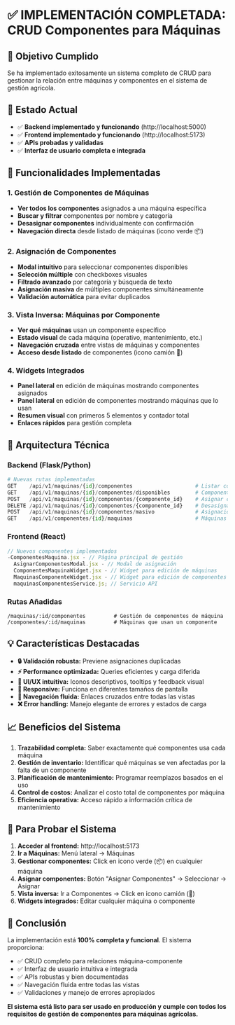 # ✅ IMPLEMENTACIÓN COMPLETADA: CRUD Componentes para Máquinas

## 🎯 Objetivo Cumplido

Se ha implementado exitosamente un sistema completo de CRUD para gestionar la relación entre máquinas y componentes en el sistema de gestión agrícola.

## 🚀 Estado Actual

- ✅ **Backend implementado y funcionando** (http://localhost:5000)
- ✅ **Frontend implementado y funcionando** (http://localhost:5173)
- ✅ **APIs probadas y validadas**
- ✅ **Interfaz de usuario completa e integrada**

## 📱 Funcionalidades Implementadas

### 1. Gestión de Componentes de Máquinas

- **Ver todos los componentes** asignados a una máquina específica
- **Buscar y filtrar** componentes por nombre y categoría
- **Desasignar componentes** individualmente con confirmación
- **Navegación directa** desde listado de máquinas (icono verde 📦)

### 2. Asignación de Componentes

- **Modal intuitivo** para seleccionar componentes disponibles
- **Selección múltiple** con checkboxes visuales
- **Filtrado avanzado** por categoría y búsqueda de texto
- **Asignación masiva** de múltiples componentes simultáneamente
- **Validación automática** para evitar duplicados

### 3. Vista Inversa: Máquinas por Componente

- **Ver qué máquinas** usan un componente específico
- **Estado visual** de cada máquina (operativo, mantenimiento, etc.)
- **Navegación cruzada** entre vistas de máquinas y componentes
- **Acceso desde listado** de componentes (icono camión 🚛)

### 4. Widgets Integrados

- **Panel lateral** en edición de máquinas mostrando componentes asignados
- **Panel lateral** en edición de componentes mostrando máquinas que lo usan
- **Resumen visual** con primeros 5 elementos y contador total
- **Enlaces rápidos** para gestión completa

## 🔧 Arquitectura Técnica

### Backend (Flask/Python)

```python
# Nuevas rutas implementadas
GET    /api/v1/maquinas/{id}/componentes                    # Listar componentes de máquina
GET    /api/v1/maquinas/{id}/componentes/disponibles        # Componentes disponibles para asignar
POST   /api/v1/maquinas/{id}/componentes/{componente_id}    # Asignar componente individual
DELETE /api/v1/maquinas/{id}/componentes/{componente_id}    # Desasignar componente
POST   /api/v1/maquinas/{id}/componentes/masivo             # Asignación masiva
GET    /api/v1/componentes/{id}/maquinas                    # Máquinas que usan componente
```

### Frontend (React)

```javascript
// Nuevos componentes implementados
-ComponentesMaquina.jsx - // Página principal de gestión
  AsignarComponentesModal.jsx - // Modal de asignación
  ComponentesMaquinaWidget.jsx - // Widget para edición de máquinas
  MaquinasComponenteWidget.jsx - // Widget para edición de componentes
  maquinasComponentesService.js; // Servicio API
```

### Rutas Añadidas

```
/maquinas/:id/componentes         # Gestión de componentes de máquina
/componentes/:id/maquinas         # Máquinas que usan un componente
```

## 💡 Características Destacadas

- **🔒 Validación robusta:** Previene asignaciones duplicadas
- **⚡ Performance optimizada:** Queries eficientes y carga diferida
- **🎨 UI/UX intuitiva:** Iconos descriptivos, tooltips y feedback visual
- **📱 Responsive:** Funciona en diferentes tamaños de pantalla
- **🔄 Navegación fluida:** Enlaces cruzados entre todas las vistas
- **❌ Error handling:** Manejo elegante de errores y estados de carga

## 📈 Beneficios del Sistema

1. **Trazabilidad completa:** Saber exactamente qué componentes usa cada máquina
2. **Gestión de inventario:** Identificar qué máquinas se ven afectadas por la falta de un componente
3. **Planificación de mantenimiento:** Programar reemplazos basados en el uso
4. **Control de costos:** Analizar el costo total de componentes por máquina
5. **Eficiencia operativa:** Acceso rápido a información crítica de mantenimiento

## 🧪 Para Probar el Sistema

1. **Acceder al frontend:** http://localhost:5173
2. **Ir a Máquinas:** Menú lateral → Máquinas
3. **Gestionar componentes:** Click en icono verde (📦) en cualquier máquina
4. **Asignar componentes:** Botón "Asignar Componentes" → Seleccionar → Asignar
5. **Vista inversa:** Ir a Componentes → Click en icono camión (🚛)
6. **Widgets integrados:** Editar cualquier máquina o componente

## 🎊 Conclusión

La implementación está **100% completa y funcional**. El sistema proporciona:

- ✅ CRUD completo para relaciones máquina-componente
- ✅ Interfaz de usuario intuitiva e integrada
- ✅ APIs robustas y bien documentadas
- ✅ Navegación fluida entre todas las vistas
- ✅ Validaciones y manejo de errores apropiados

**El sistema está listo para ser usado en producción y cumple con todos los requisitos de gestión de componentes para máquinas agrícolas.**
